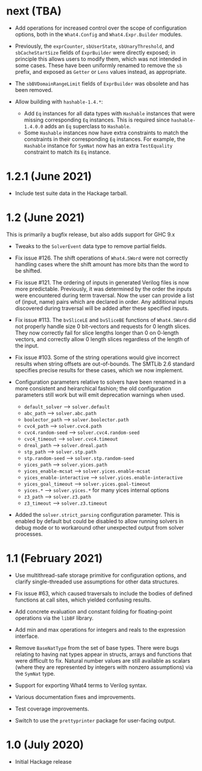 # next (TBA)

* Add operations for increased control over the scope of
  configuration options, both in the `What4.Config` and
  `What4.Expr.Builder` modules.

* Previously, the `exprCounter`, `sbUserState`, `sbUnaryThreshold`, and
  `sbCacheStartSize` fields of `ExprBuilder` were directly exposed; in
  principle this allows users to modify them, which was not intended
  in some cases.  These have been uniformly renamed to remove the `sb`
  prefix, and exposed as `Getter` or `Lens` values instead, as
  appropriate.

* The `sbBVDomainRangeLimit` fields of `ExprBuilder` was obsolete and
  has been removed.

* Allow building with `hashable-1.4.*`:
  * Add `Eq` instances for all data types with `Hashable` instances that
    were missing corresponding `Eq` instances. This is required since
    `hashable-1.4.0.0` adds an `Eq` superclass to `Hashable`.
  * Some `Hashable` instances now have extra constraints to match the
    constraints in their corresponding `Eq` instances. For example,
    the `Hashable` instance for `SymNat` now has an extra `TestEquality`
    constraint to match its `Eq` instance.

# 1.2.1 (June 2021)

* Include test suite data in the Hackage tarball.

# 1.2 (June 2021)

This is primarily a bugfix release, but also adds support
for GHC 9.x

* Tweaks to the `SolverEvent` data type to remove partial
fields.

* Fix issue #126.  The shift operations of `What4.SWord` were
not correctly handling cases where the shift amount has more
bits than the word to be shifted.

* Fix issue #121. The ordering of inputs in generated Verilog files is
now more predictable. Previously, it was determined by the order the
inputs were encountered during term traversal. Now the user can provide
a list of (input, name) pairs which are declared in order. Any
additional inputs discovered during traversal will be added after these
specified inputs.

* Fix issue #113.  The `bvSliceLE` and `bvSliceBE` functions of
`What4.SWord` did not properly handle size 0 bit-vectors and
requests for 0 length slices.  They now correctly fail for slice
lengths longer than 0 on 0-length vectors, and correctly
allow 0 length slices regardless of the length of the input.

* Fix issue #103. Some of the string operations would give incorrect
results when string offsets are out-of-bounds.  The SMTLib 2.6 standard
specifies precise results for these cases, which we now implement.

* Configuration parameters relative to solvers have been renamed in a
  more consistent and heirarchical fashion; the old configuration
  parameters still work but will emit deprecation warnings when used.

  * `default_solver` --> `solver.default`
  * `abc_path` --> `solver.abc.path`
  * `boolector_path` --> `solver.boolector.path`
  * `cvc4_path` --> `solver.cvc4.path`
  * `cvc4.random-seed` --> `solver.cvc4.random-seed`
  * `cvc4_timeout` --> `solver.cvc4.timeout`
  * `dreal_path` --> `solver.dreal.path`
  * `stp_path` --> `solver.stp.path`
  * `stp.random-seed` --> `solver.stp.random-seed`
  * `yices_path` --> `solver.yices.path`
  * `yices_enable-mcsat` --> `solver.yices.enable-mcsat`
  * `yices_enable-interactive` --> `solver.yices.enable-interactive`
  * `yices_goal_timeout` --> `solver.yices.goal-timeout`
  * `yices.*` --> `solver.yices.*` for many yices internal options
  * `z3_path` --> `solver.z3.path`
  * `z3_timeout` --> `solver.z3.timeout`

* Added the `solver.strict_parsing` configuration parameter.  This is
  enabled by default but could be disabled to allow running solvers in
  debug mode or to workaround other unexpected output from solver
  processes.

# 1.1 (February 2021)

* Use multithread-safe storage primitive for configuration options,
  and clarify single-threaded use assumptions for other data structures.

* Fix issue #63, which caused traversals to include the bodies of
defined functions at call sites, which yielded confusing results.

* Add concrete evaluation and constant folding for floating-point
operations via the `libBF` library.

* Add min and max operations for integers and reals to the expression interface.

* Remove `BaseNatType` from the set of base types. There were bugs
  relating to having nat types appear in structs, arrays and
  functions that were difficult to fix. Natural number values are
  still available as scalars (where they are represented by integers with
  nonzero assumptions) via the `SymNat` type.

* Support for exporting What4 terms to Verilog syntax.

* Various documentation fixes and improvements.

* Test coverage improvements.

* Switch to use the `prettyprinter` package for user-facing output.

# 1.0 (July 2020)

* Initial Hackage release
